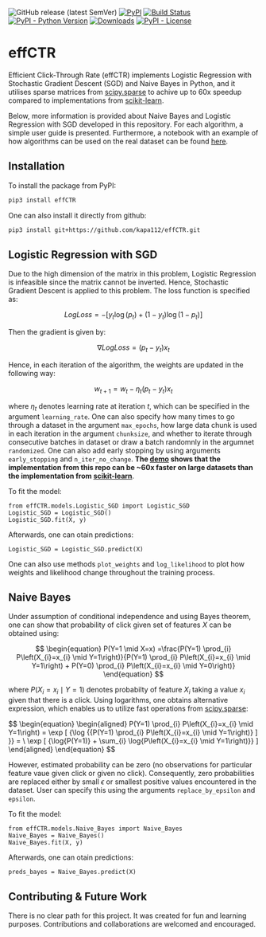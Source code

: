 <!--- BADGES: START --->
![GitHub release (latest SemVer)](https://img.shields.io/github/v/release/ksolarski/effCTR)
[![PyPI](https://img.shields.io/pypi/v/effCTR)][#pypi-package]
[![Build Status](https://github.com/ksolarski/effCTR/workflows/build/badge.svg)](https://github.com/ksolarski/effCTR/actions)
[![PyPI - Python Version](https://img.shields.io/pypi/pyversions/effCTR)][#pypi-package]
[![Downloads](https://pepy.tech/badge/effctr)](https://pepy.tech/project/effctr)
[![PyPI - License](https://img.shields.io/pypi/l/effCTR?logo=pypi&style=flat&color=green)][#github-license]

[#github-license]: https://github.com/ksolarski/effCTR/blob/main/LICENSE
[#pypi-package]: https://pypi.org/project/ksolarski/effCTR/
<!--- BADGES: END --->

# effCTR

Efficient Click-Through Rate (effCTR) implements Logistic Regression with Stochastic Gradient Descent (SGD) and Naive Bayes in Python, and it utilises sparse matrices from [scipy.sparse](https://docs.scipy.org/doc/scipy/reference/sparse.html) to achive up to 60x speedup compared to implementations from [scikit-learn](https://scikit-learn.org/stable/).

Below, more information is provided about Naive Bayes and Logistic Regression with SGD developed in this repository. For each algorithm, a simple user guide is presented. Furthermore, a notebook with an example of how algorithms can be used on the real dataset can be found [here](https://github.com/kapa112/effCTR/blob/main/notebooks/demo.ipynb).

## Installation

To install the package from PyPI:

```bash
pip3 install effCTR
```

One can also install it directly from github:

```bash
pip3 install git+https://github.com/kapa112/effCTR.git
```

## Logistic Regression with SGD

Due to the high dimension of the matrix in this problem, Logistic Regression is infeasible since the matrix cannot be inverted. Hence, Stochastic Gradient Descent is applied to this problem. The loss function is specified as:

$$
\begin{equation}
Log Loss =-\left[y_{t} \log \left(p_{t}\right)+\left(1-y_{t}\right) \log \left(1-p_{t}\right)\right]
\end{equation}
$$

Then the gradient is given by:

$$
\begin{equation}
\nabla Log Loss=\left(p_{t}-y_{t}\right) x_{t}
\end{equation}
$$

Hence, in each iteration of the algorithm, the weights are updated in the following way:

$$
\begin{equation}
w_{t+1} = w_{t}-\eta_{t}\left(p_{t}-y_{t}\right) x_{t}
\end{equation}
$$

where $\eta_{t}$ denotes learning rate at iteration $t$, which can be specified in the argument ``learning_rate``. One can also specify how many times to go through a dataset in the argument ``max_epochs``, how large data chunk is used in each iteration in the argument ``chunksize``, and whether to iterate through consecutive batches in dataset or draw a batch randomnly in the argumnet ``randomized``. One can also add early stopping by using arguments ``early_stopping`` and ``n_iter_no_change``. **The [demo](https://github.com/kapa112/effCTR/blob/main/notebooks/demo.ipynb) shows that the implementation from this repo can be ~60x faster on large datasets than the implementation from [scikit-learn](https://scikit-learn.org/stable/modules/sgd.html)**.

To fit the model:

```python3
from effCTR.models.Logistic_SGD import Logistic_SGD
Logistic_SGD = Logistic_SGD()
Logistic_SGD.fit(X, y)
```

Afterwards, one can otain predictions:

```python3
Logistic_SGD = Logistic_SGD.predict(X)
```

One can also use methods ``plot_weights`` and ``log_likelihood`` to plot how weights and likelihood change throughout the training process.

## Naive Bayes

Under assumption of conditional independence and using Bayes theorem, one can show that probability of click given set of features $X$ can be obtained using:

$$
\begin{equation}
P(Y=1 \mid X=x) =\frac{P(Y=1) \prod_{i} P\left(X_{i}=x_{i} \mid Y=1\right)}{P(Y=1) \prod_{i} P\left(X_{i}=x_{i} \mid Y=1\right) + P(Y=0) \prod_{i} P\left(X_{i}=x_{i} \mid Y=0\right)}
\end{equation}
$$

where $P\left(X_{i}=x_{i} \mid Y=1\right)$ denotes probabilty of feature $X_i$ taking a value $x_i$ given that there is a click. Using logarithms, one obtains alternative expression, which enables us to utilize fast operations from [scipy.sparse](https://docs.scipy.org/doc/scipy/reference/sparse.html):

$$
\begin{equation}
\begin{aligned}
P(Y=1) \prod_{i} P\left(X_{i}=x_{i} \mid Y=1\right) = \exp [ {\log \{{P(Y=1) \prod_{i} P\left(X_{i}=x_{i} \mid Y=1\right)} ] }} = \\
\exp [ {\log{P(Y=1)} + \sum_{i} \log{P\left(X_{i}=x_{i} \mid Y=1\right)}} ]
\end{aligned}
\end{equation}
$$

However, estimated probability can be zero (no observations for particular feature vaue given click or given no click). Consequently, zero probabilities are replaced either by small $\epsilon$ or smallest positive values encountered in the dataset. User can specify this using the arguments ``replace_by_epsilon`` and ``epsilon``.

To fit the model:

```python3
from effCTR.models.Naive_Bayes import Naive_Bayes
Naive_Bayes = Naive_Bayes()
Naive_Bayes.fit(X, y)
```

Afterwards, one can otain predictions:

```python3
preds_bayes = Naive_Bayes.predict(X)
```

## Contributing & Future Work

There is no clear path for this project. It was created for fun and learning purposes. Contributions and collaborations are welcomed and encouraged.
